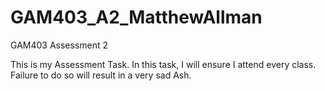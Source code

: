 # GAM403_A2_MatthewAllman
GAM403 Assessment 2

This is my Assessment Task. In this task, I will ensure I attend every class. Failure to do so will result in a very sad Ash.
